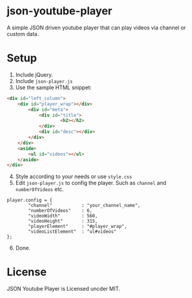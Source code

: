 json-youtube-player
===================

A simple JSON driven youtube player that can play videos via channel or custom data.


Setup
===================

1. Include jQuery.
2. Include ```json-player.js```
3. Use the sample HTML snippet:

```HTML
<div id="left_column">
	<div id="player_wrap"></div>
		<div id="meta">
			<div id="title">
					<h2></h2>
			</div>
			<div id="desc"></div>
		</div>
	</div>
	<aside>
		<ul id="videos"></ul>
	</aside>
</div>
```

4. Style according to your needs or use ```style.css```
5. Edit ```json-player.js``` to config the player. Such as ```channel``` and ```numberOfVideos``` etc.

```JS
player.config = {
        "channel"           : "your_channel_name",
        "numberOfVideos"    : 6, 
        "videoWidth"        : 560,
        "videoHeight"       : 315,
        "playerElement"     : "#player_wrap",
        "videoListElement"  : "ul#videos"
};
```

6. Done.


License
===================
JSON Youtube Player is Licensed uncder MIT.
